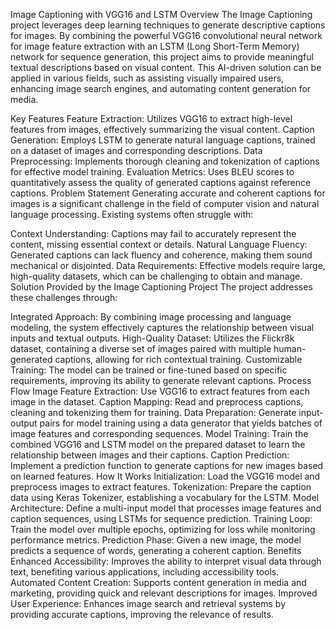 Image Captioning with VGG16 and LSTM
Overview
The Image Captioning project leverages deep learning techniques to generate descriptive captions for images. By combining the powerful VGG16 convolutional neural network for image feature extraction with an LSTM (Long Short-Term Memory) network for sequence generation, this project aims to provide meaningful textual descriptions based on visual content. This AI-driven solution can be applied in various fields, such as assisting visually impaired users, enhancing image search engines, and automating content generation for media.

Key Features
Feature Extraction: Utilizes VGG16 to extract high-level features from images, effectively summarizing the visual content.
Caption Generation: Employs LSTM to generate natural language captions, trained on a dataset of images and corresponding descriptions.
Data Preprocessing: Implements thorough cleaning and tokenization of captions for effective model training.
Evaluation Metrics: Uses BLEU scores to quantitatively assess the quality of generated captions against reference captions.
Problem Statement
Generating accurate and coherent captions for images is a significant challenge in the field of computer vision and natural language processing. Existing systems often struggle with:

Context Understanding: Captions may fail to accurately represent the content, missing essential context or details.
Natural Language Fluency: Generated captions can lack fluency and coherence, making them sound mechanical or disjointed.
Data Requirements: Effective models require large, high-quality datasets, which can be challenging to obtain and manage.
Solution Provided by the Image Captioning Project
The project addresses these challenges through:

Integrated Approach: By combining image processing and language modeling, the system effectively captures the relationship between visual inputs and textual outputs.
High-Quality Dataset: Utilizes the Flickr8k dataset, containing a diverse set of images paired with multiple human-generated captions, allowing for rich contextual training.
Customizable Training: The model can be trained or fine-tuned based on specific requirements, improving its ability to generate relevant captions.
Process Flow
Image Feature Extraction: Use VGG16 to extract features from each image in the dataset.
Caption Mapping: Read and preprocess captions, cleaning and tokenizing them for training.
Data Preparation: Generate input-output pairs for model training using a data generator that yields batches of image features and corresponding sequences.
Model Training: Train the combined VGG16 and LSTM model on the prepared dataset to learn the relationship between images and their captions.
Caption Prediction: Implement a prediction function to generate captions for new images based on learned features.
How It Works
Initialization: Load the VGG16 model and preprocess images to extract features.
Tokenization: Prepare the caption data using Keras Tokenizer, establishing a vocabulary for the LSTM.
Model Architecture: Define a multi-input model that processes image features and caption sequences, using LSTMs for sequence prediction.
Training Loop: Train the model over multiple epochs, optimizing for loss while monitoring performance metrics.
Prediction Phase: Given a new image, the model predicts a sequence of words, generating a coherent caption.
Benefits
Enhanced Accessibility: Improves the ability to interpret visual data through text, benefiting various applications, including accessibility tools.
Automated Content Creation: Supports content generation in media and marketing, providing quick and relevant descriptions for images.
Improved User Experience: Enhances image search and retrieval systems by providing accurate captions, improving the relevance of results.
